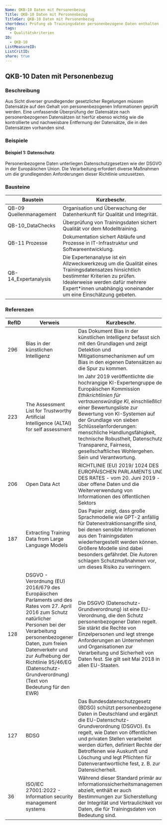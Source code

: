 ```yaml
---
Name: QKB-10 Daten mit Personenbezug
Title: QKB-10 Daten mit Personenbezug
TitleGer: QKB-10 Daten mit Personenbezug
shortdesc: Prüfung ob Trainingsdaten personenbezogene Daten enthalten
tags:
  - Qualitätskriterien
ID:
  - QKB-10
ListMeasureID: 
ListCritID: 
share: true
---
```

## QKB-10 Daten mit Personenbezug

### Beschreibung 

Aus Sicht diverser grundlegender gesetzlicher Regelungen müssen Datensätze auf den Gehalt von personenbezogenen Informationen geprüft werden. Eine umfassende Überprüfung der Datensätze nach personenbezogenen Datensätzen ist hierfür ebenso wichtig wie die kontrollierte und nachweisbare Entfernung der Datensätze, die in den Datensätzen vorhanden sind.


### Beispiele

#### Beispiel 1: Datenschutz
Personenbezogene Daten unterliegen Datenschutzgesetzen wie der DSGVO in der Europäischen Union. Die Verarbeitung erfordert diverse Maßnahmen um die grundlegenden Anforderungen dieser Richtlinie umzusetzen. 



### Bausteine

| Baustein                | Kurzbeschr.                                                                                                                                                                                                                               |
| ----------------------- | ----------------------------------------------------------------------------------------------------------------------------------------------------------------------------------------------------------------------------------------- |
| QB-09 Quellenmanagement | Organisation und Überwachung der Datenherkunft für Qualität und Integrität.                                                                                                                                                               |
| QB-10_DataChecks        | Überprüfung von Trainingsdaten sichert Qualität vor dem Modelltraining.                                                                                                                                                                   |
| QB-11 Prozesse          | Dokumentation sichert Abläufe und Prozesse in IT-Infrastruktur und Softwareentwicklung.                                                                                                                                                   |
| QB-14_Expertanalysis    | Die Expertenanalyse ist ein Allzweckwerkzeug um die Qualität eines Trainingsdatensatzes hinsichtlich bestimmter Kriterien zu prüfen. Idealerweise werden dafür mehrere Expert\*innen unabhängig voneinander um eine Einschätzung gebeten. |



### Referenzen

| RefID | Verweis                                                                                                                                                                                                                                                                                                        | Kurzbeschr.                                                                                                                                                                                                                                                                                                                                                                                                        |
| ----- | -------------------------------------------------------------------------------------------------------------------------------------------------------------------------------------------------------------------------------------------------------------------------------------------------------------- | ------------------------------------------------------------------------------------------------------------------------------------------------------------------------------------------------------------------------------------------------------------------------------------------------------------------------------------------------------------------------------------------------------------------ |
| 296   |  Bias in der künstlichen Intelligenz                                                                                                                                                                                                                                                                           | Das Dokument Bias in der künstlichen Intelligenz befasst sich mit den Grundlagen und zeigt Detektion und Mitigationsmechanismen auf um Bias in den eigenen Datensätzen auf die Spur zu kommen.                                                                                                                                                                                                                     |
| 223   |  The Assessment List for Trustworthy Artificial Intelligence (ALTAI) for self assessment                                                                                                                                                                                                                       | Im Jahr 2019 veröffentlichte die hochrangige KI-Expertengruppe der Europäischen Kommission *Ethikrichtlinien für vertrauenswürdige KI*, einschließlich einer Bewertungsliste zur Bewertung von KI-Systemen auf der Grundlage von sieben Schlüsselanforderungen: menschliche Handlungsfähigkeit, technische Robustheit, Datenschutz, Transparenz, Fairness, gesellschaftliches Wohlergehen. Sein und Verantwortung. |
| 206   |  Open Data Act                                                                                                                                                                                                                                                                                                 | RICHTLINIE  (EU)  2019/  1024  DES  EUROPÄISCHEN  PARLAMENTS  UND  DES  RATES  -  vom  20. Juni  2019  -  über  offene  Daten  und  die  Weiterverwendung  von  Informationen  des  öffentlichen  Sektors                                                                                                                                                                                                          |
| 187   |  Extracting Training Data from Large Language Models                                                                                                                                                                                                                                                           | Das Papier zeigt, dass große Sprachmodelle wie GPT-2 anfällig für Datenextraktionsangriffe sind, bei denen sensible Informationen aus den Trainingsdaten wiederhergestellt werden können. Größere Modelle sind dabei besonders gefährdet. Die Autoren schlagen Schutzmaßnahmen vor, um dieses Risiko zu verringern.                                                                                                |
| 128   |  DSGVO - Verordnung (EU) 2016/679 des Europäischen Parlaments und des Rates vom 27. April 2016 zum Schutz natürlicher Personen bei der Verarbeitung personenbezogener Daten, zum freien Datenverkehr und zur Aufhebung der Richtlinie 95/46/EG (Datenschutz-Grundverordnung) (Text von Bedeutung für den EWR)  | Die DSGVO (Datenschutz-Grundverordnung) ist eine EU-Verordnung, die den Schutz personenbezogener Daten regelt. Sie stärkt die Rechte von Einzelpersonen und legt strenge Anforderungen an Unternehmen und Organisationen zur Verarbeitung und Sicherheit von Daten fest. Sie gilt seit Mai 2018 in allen EU-Staaten.                                                                                               |
| 127   |  BDSG                                                                                                                                                                                                                                                                                                          | Das Bundesdatenschutzgesetz (BDSG) schützt personenbezogene Daten in Deutschland und ergänzt die EU-Datenschutz-Grundverordnung (DSGVO). Es regelt, wie Daten von öffentlichen und privaten Stellen verarbeitet werden dürfen, definiert Rechte der Betroffenen wie Auskunft und Löschung und legt Pflichten für Datenverantwortliche fest, z. B. zur Datensicherheit.                                             |
| 36    |  ISO/IEC 27001:2022 - Information security management systems                                                                                                                                                                                                                                                  | Während dieser Standard primär auf Informationssicherheitsmanagement abzielt, enthält er auch Bestimmungen zur Sicherstellung der Integrität und Vertraulichkeit von Daten, die für Trainingsdaten von Bedeutung sind.                                                                                                                                                                                             |

